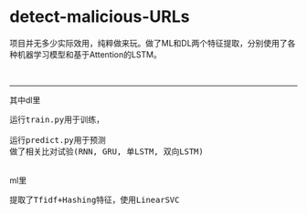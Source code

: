 # detect-malicious-URLs
项目并无多少实际效用，纯粹做来玩。做了ML和DL两个特征提取，分别使用了各种机器学习模型和基于Attention的LSTM。

<br><hr>
其中dl里
<pre>
运行train.py用于训练，<br>
运行predict.py用于预测
做了相关比对试验(RNN, GRU, 单LSTM, 双向LSTM)
</pre>
<br>
ml里
<pre>提取了Tfidf+Hashing特征，使用LinearSVC</pre>
